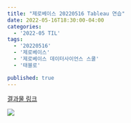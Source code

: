 ```yaml
---
title: "제로베이스 20220516 Tableau 연습"
date: 2022-05-16T18:30:00-04:00
categories:
  - '2022-05 TIL'
tags:
  - '20220516'
  - '제로베이스'
  - '제로베이스 데이터사이언스 스쿨'
  - '태블로'

published: true
---
```


[결과물 링크](https://public.tableau.com/views/kimjinwoo_zerobase_Dailyquiz01/1?:language=ko-KR&:display_count=n&:origin=viz_share_link)

<img src="https://1geraldine1.github.io/assets/images/Study/zerobase/tableau/image01.PNG"/>